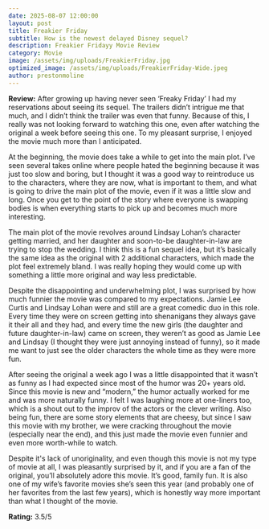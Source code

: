 ```yaml
---
date: 2025-08-07 12:00:00
layout: post
title: Freakier Friday
subtitle: How is the newest delayed Disney sequel?
description: Freakier Fridayy Movie Review
category: Movie
image: /assets/img/uploads/FreakierFriday.jpg
optimized_image: /assets/img/uploads/FreakierFriday-Wide.jpeg
author: prestonmoline
---
```


**Review:**
After growing up having never seen ‘Freaky Friday’ I had my reservations about seeing its sequel. The trailers didn’t intrigue me that much, and I didn’t think the trailer was even that funny. Because of this, I really was not looking forward to watching this one, even after watching the original a week before seeing this one. To my pleasant surprise, I enjoyed the movie much more than I anticipated.

At the beginning, the movie does take a while to get into the main plot. I’ve seen several takes online where people hated the beginning because it was just too slow and boring, but I thought it was a good way to reintroduce us to the characters, where they are now, what is important to them, and what is going to drive the main plot of the movie, even if it was a little slow and long. Once you get to the point of the story where everyone is swapping bodies is when everything starts to pick up and becomes much more interesting.

The main plot of the movie revolves around Lindsay Lohan’s character getting married, and her daughter and soon-to-be daughter-in-law are trying to stop the wedding. I think this is a fun sequel idea, but it’s basically the same idea as the original with 2 additional characters, which made the plot feel extremely bland. I was really hoping they would come up with something a little more original and way less predictable. 

Despite the disappointing and underwhelming plot, I was surprised by how much funnier the movie was compared to my expectations. Jamie Lee Curtis and Lindsay Lohan were and still are a great comedic duo in this role. Every time they were on screen getting into shenanigans they always gave it their all and they had, and every time the new girls (the daughter and future daughter-in-law) came on screen, they weren’t as good as Jamie Lee and Lindsay (I thought they were just annoying instead of funny), so it made me want to just see the older characters the whole time as they were more fun. 

After seeing the original a week ago I was a little disappointed that it wasn’t as funny as I had expected since most of the humor was 20+ years old. Since this movie is new and “modern,” the humor actually worked for me and was more naturally funny. I felt I was laughing more at one-liners too, which is a shout out to the improv of the actors or the clever writing. Also being fun, there are some story elements that are cheesy, but since I saw this movie with my brother, we were cracking throughout the movie (especially near the end), and this just made the movie even funnier and even more worth-while to watch.

Despite it's lack of unoriginality, and even though this movie is not my type of movie at all, I was pleasantly surprised by it, and if you are a fan of the original, you’ll absolutely adore this movie. It’s good, family fun. It is also one of my wife’s favorite movies she’s seen this year (and probably one of her favorites from the last few years), which is honestly way more important than what I thought of the movie.



**Rating:**
3.5/5



